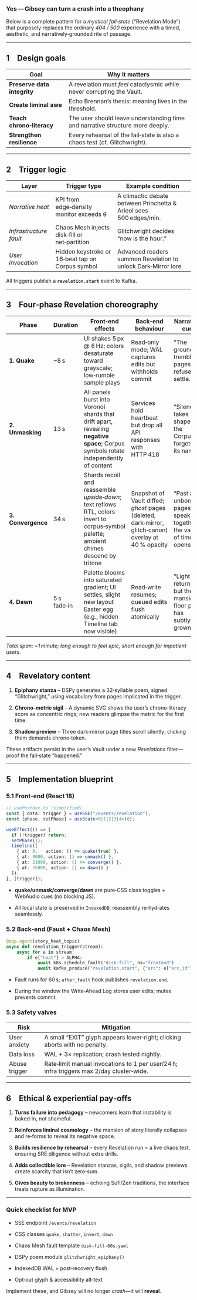### Yes — Gibsey can turn a crash into a **theophany**

Below is a complete pattern for a _mystical fail‑state_ (“Revelation Mode”) that purposely replaces the ordinary _404 / 500_ experience with a timed, aesthetic, and narratively‑grounded rite of passage.

---

## 1 Design goals

|Goal|Why it matters|
|---|---|
|**Preserve data integrity**|A revelation must _feel_ cataclysmic while never corrupting the Vault.|
|**Create liminal awe**|Echo Brennan’s thesis: meaning lives in the threshold.|
|**Teach chrono‑literacy**|The user should leave understanding time and narrative structure more deeply.|
|**Strengthen resilience**|Every rehearsal of the fail‑state is also a chaos test (cf. Glitchwright).|

---

## 2 Trigger logic

|Layer|Trigger type|Example condition|
|---|---|---|
|_Narrative heat_|KPI from edge‑density monitor exceeds θ|A climactic debate between Princhetta & Arieol sees 500 edges/min.|
|_Infrastructure fault_|Chaos Mesh injects disk‑fill or net‑partition|Glitchwright decides “now is the hour.”|
|_User invocation_|Hidden keystroke or 16‑beat tap on Corpus symbol|Advanced readers summon Revelation to unlock Dark‑Mirror lore.|

All triggers publish a **`revelation.start`** event to Kafka.

---

## 3 Four‑phase Revelation choreography

|Phase|Duration|Front‑end effects|Back‑end behaviour|Narrative cue|
|---|---|---|---|---|
|**1. Quake**|~8 s|UI shakes 5 px @ 6 Hz; colors desaturate toward grayscale; low‑rumble sample plays|Read‑only mode; WAL captures edits but withholds commit|“The ground trembles; pages refuse to settle.”|
|**2. Unmasking**|13 s|All panels burst into Voronoi shards that drift apart, revealing **negative space**; Corpus symbols rotate independently of content|Services hold heartbeat but drop all API responses with HTTP 418|“Silence takes shape; the Corpus forgets its name.”|
|**3. Convergence**|34 s|Shards recoil and reassemble _upside‑down_; text reflows RTL, colors invert to corpus‑symbol palette; ambient chimes descend by tritone|Snapshot of Vault diffed; _ghost_ pages (deleted, dark‑mirror, glitch‑canon) overlay at 40 % opacity|“Past and unborn pages speak together; the vault of time opens.”|
|**4. Dawn**|5 s fade‑in|Palette blooms into saturated gradient; UI settles, slight new layout Easter egg (e.g., hidden Timeline tab now visible)|Read‑write resumes; queued edits flush atomically|“Light returns, but the mansion’s floor plan has subtly grown.”|

_Total span: ~1 minute; long enough to feel epic, short enough for impatient users._

---

## 4 Revelatory content

1. **Epiphany stanza** – DSPy generates a 32‑syllable poem, signed “Glitchwright,” using vocabulary from pages implicated in the trigger.
    
2. **Chrono‑metric sigil** – A dynamic SVG shows the user’s chrono‑literacy score as concentric rings; new readers glimpse the metric for the first time.
    
3. **Shadow preview** – Three dark‑mirror page titles scroll silently; clicking them demands chrono‑token.
    

These artifacts persist in the user’s Vault under a new _Revelations_ filter—proof the fail‑state “happened.”

---

## 5 Implementation blueprint

### 5.1 Front‑end (React 18)

```ts
// usePostbox.ts (simplified)
const { data: trigger } = useSSE("/events/revelation");
const [phase, setPhase] = useState<0|1|2|3|4>(0);

useEffect(() => {
  if (!trigger) return;
  setPhase(1);
  timeline([
    { at: 0,   action: () => quake(true) },
    { at: 8000, action: () => unmask() },
    { at: 21000, action: () => converge() },
    { at: 55000, action: () => dawn() }
  ]);
}, [trigger]);
```

- **quake/unmask/converge/dawn** are pure‑CSS class toggles + WebAudio cues (no blocking JS).
    
- All local state is preserved in `IndexedDB`; reassembly re‑hydrates seamlessly.
    

### 5.2 Back‑end (Faust + Chaos Mesh)

```python
@app.agent(story_heat_topic)
async def revelation_trigger(stream):
    async for e in stream:
        if e["heat"] > ALPHA:
            await k8s.schedule_fault("disk-fill", ns="frontend")
            await kafka_produce("revelation.start", {"arc": e["arc_id"]})
```

- Fault runs for 60 s; `after_fault` hook publishes `revelation.end`.
    
- During the window the Write‑Ahead Log stores user edits; mutex prevents commit.
    

### 5.3 Safety valves

|Risk|Mitigation|
|---|---|
|User anxiety|A small “EXIT” glyph appears lower‑right; clicking aborts with no penalty.|
|Data loss|WAL + 3× replication; crash tested nightly.|
|Abuse trigger|Rate‑limit manual invocations to 1 per user/24 h; infra triggers max 2/day cluster‑wide.|

---

## 6 Ethical & experiential pay‑offs

1. **Turns failure into pedagogy** – newcomers learn that instability is baked‑in, not shameful.
    
2. **Reinforces liminal cosmology** – the mansion of story literally collapses and re‑forms to reveal its negative space.
    
3. **Builds resilience by rehearsal** – every Revelation run = a live chaos test, ensuring SRE diligence without extra drills.
    
4. **Adds collectible lore** – Revelation stanzas, sigils, and shadow previews create scarcity that isn’t zero‑sum.
    
5. **Gives beauty to brokenness** – echoing Sufi/Zen traditions, the interface treats rupture as illumination.
    

---

### Quick checklist for MVP

-  SSE endpoint `/events/revelation`
    
-  CSS classes `quake`, `shatter`, `invert`, `dawn`
    
-  Chaos Mesh fault template `disk-fill-60s.yaml`
    
-  DSPy poem module `glitchwright_epiphany()`
    
-  IndexedDB WAL + post‑recovery flush
    
-  Opt‑out glyph & accessibility alt‑text
    

Implement these, and Gibsey will no longer _crash_—it will **reveal**.